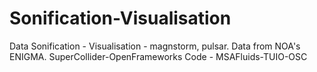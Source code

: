 # Sonification-Visualisation
Data Sonification - Visualisation - magnstorm, pulsar. Data from NOA's ENIGMA.
SuperCollider-OpenFrameworks Code - MSAFluids-TUIO-OSC
